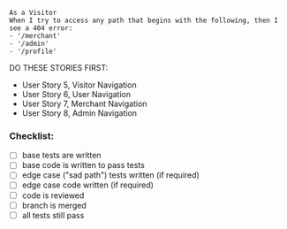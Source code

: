 ```
As a Visitor
When I try to access any path that begins with the following, then I see a 404 error:
- '/merchant'
- '/admin'
- '/profile'
```

DO THESE STORIES FIRST:
- User Story 5, Visitor Navigation
- User Story 6, User Navigation
- User Story 7, Merchant Navigation
- User Story 8, Admin Navigation

### Checklist:

- [ ] base tests are written
- [ ] base code is written to pass tests
- [ ] edge case ("sad path") tests written (if required)
- [ ] edge case code written (if required)
- [ ] code is reviewed
- [ ] branch is merged
- [ ] all tests still pass
